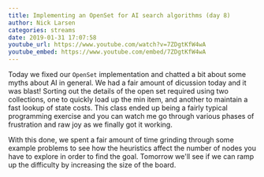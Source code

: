```yaml
---
title: Implementing an OpenSet for AI search algorithms (day 8)
author: Nick Larsen
categories: streams
date: 2019-01-31 17:07:58
youtube_url: https://www.youtube.com/watch?v=7ZDgtKfW4wA
youtube_embed: https://www.youtube.com/embed/7ZDgtKfW4wA
---
```


Today we fixed our `OpenSet` implementation and chatted a bit about some myths about AI in general.  We had a fair amount of dicussion today and it was blast!  Sorting out the details of the open set required using two collections, one to quickly load up the min item, and another to maintain a fast lookup of state costs.  This class ended up being a fairly typical programming exercise and you can watch me go through various phases of frustration and raw joy as we finally got it working.

With this done, we spent a fair amount of time grinding through some example problems to see how the heuristics affect the number of nodes you have to explore in order to find the goal.  Tomorrow we'll see if we can ramp up the difficulty by increasing the size of the board.